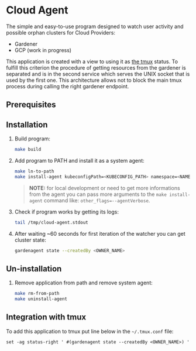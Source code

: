 # Cloud Agent

The simple and easy-to-use program designed to watch user activity and possible orphan clusters for Cloud Providers:

- Gardener
- GCP (work in progress)

This application is created with a view to using it as [the tmux](https://github.com/tmux/tmux) status. To fulfill this criterion the procedure of getting resources from the gardener is separated and is in the second service which serves the UNIX socket that is used by the first one. This architecture allows not to block the main tmux process during calling the right gardener endpoint.

## Prerequisites

## Installation

1. Build program:

    ```bash
    make build
    ```

2. Add program to PATH and install it as a system agent:

    ```bash
    make ln-to-path
    make install-agent kubeconfigPath=<KUBECONFIG_PATH> namespace=<NAMESPACE>
    ```

    > **NOTE:** for local development or need to get more informations from the agent you can pass more arguments to the `make install-agent` command like: `other_flags=--agentVerbose`.

3. Check if program works by getting its logs:

    ```bash
    tail /tmp/cloud-agent.stdout
    ```

4. After waiting ~60 seconds for first iteration of the watcher you can get cluster state:

    ```bash
    gardenagent state --createdBy <OWNER_NAME>
    ```

## Un-installation

1. Remove application from path and remove system agent:

    ```bash
    make rm-from-path
    make uninstall-agent
    ```

## Integration with tmux

To add this application to tmux put line below in the `~/.tmux.conf` file:

```text
set -ag status-right ' #(gardenagent state --createdBy <OWNER_NAME>) '
```
